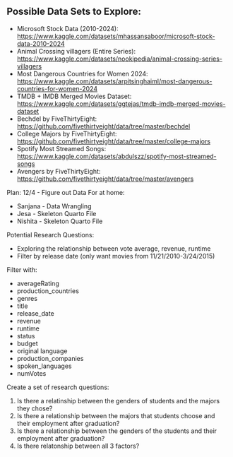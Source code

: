 ## Possible Data Sets to Explore:
- Microsoft Stock Data (2010-2024): https://www.kaggle.com/datasets/mhassansaboor/microsoft-stock-data-2010-2024
- Animal Crossing villagers (Entire Series): https://www.kaggle.com/datasets/nookipedia/animal-crossing-series-villagers
- Most Dangerous Countries for Women 2024: https://www.kaggle.com/datasets/arpitsinghaiml/most-dangerous-countries-for-women-2024
- TMDB + IMDB Merged Movies Dataset: https://www.kaggle.com/datasets/ggtejas/tmdb-imdb-merged-movies-dataset
- Bechdel by FiveThirtyEight: https://github.com/fivethirtyeight/data/tree/master/bechdel
- College Majors by FiveThirtyEight: https://github.com/fivethirtyeight/data/tree/master/college-majors
- Spotify Most Streamed Songs: https://www.kaggle.com/datasets/abdulszz/spotify-most-streamed-songs
- Avengers by FiveThirtyEight: https://github.com/fivethirtyeight/data/tree/master/avengers


Plan:
12/4 - Figure out Data
For at home:
- Sanjana - Data Wrangling
- Jesa - Skeleton Quarto File
- Nishita - Skeleton Quarto File

Potential Research Questions:
- Exploring the relationship between vote average, revenue, runtime
- Filter by release date (only want movies from 11/21/2010-3/24/2015)

Filter with:
- averageRating
- production_countries
- genres
- title
- release_date
- revenue
- runtime
- status
- budget
- original language
- production_companies
- spoken_languages
- numVotes

Create a set of research questions:
1. Is there a relatinship between the genders of students and the majors they chose?
2. Is there a relationship between the majors that students choose and their employment after graduation?
3. Is there a relationship between the genders of the students and their employment after graduation?
4. Is there relatonship between all 3 factors?